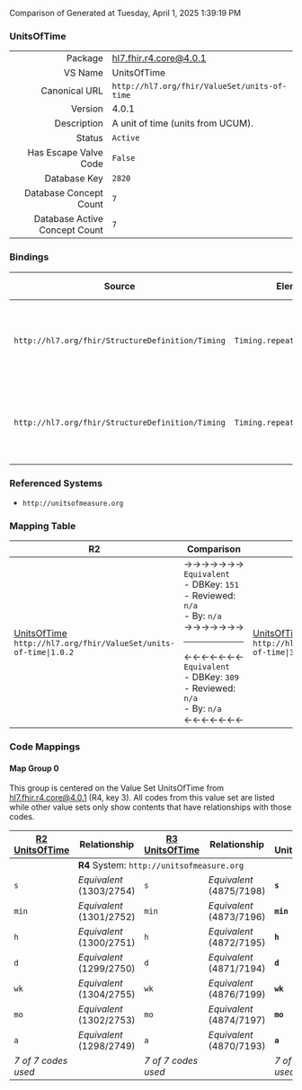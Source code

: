 Comparison of 
Generated at Tuesday, April 1, 2025 1:39:19 PM

### UnitsOfTime

|      |     |
| ---: | --- |
| Package | hl7.fhir.r4.core@4.0.1 |
| VS Name | UnitsOfTime |
| Canonical URL | `http://hl7.org/fhir/ValueSet/units-of-time` |
| Version | 4.0.1 |
| Description | A unit of time (units from UCUM). |
| Status | `Active` |
| Has Escape Valve Code | `False` |
| Database Key | `2820` |
| Database Concept Count | `7` |
| Database Active Concept Count | `7` |
### Bindings

| Source | Element | Binding | Strength | Element Short |
| ------ | ------- | ------- | -------- | ------------- |
| `http://hl7.org/fhir/StructureDefinition/Timing` | `Timing.repeat.durationUnit` | `http://hl7.org/fhir/ValueSet/units-of-time\|4.0.1` | `Required` | s \| min \| h \| d \| wk \| mo \| a - unit of time (UCUM) |
| `http://hl7.org/fhir/StructureDefinition/Timing` | `Timing.repeat.periodUnit` | `http://hl7.org/fhir/ValueSet/units-of-time\|4.0.1` | `Required` | s \| min \| h \| d \| wk \| mo \| a - unit of time (UCUM) |

### Referenced Systems

* `http://unitsofmeasure.org`
### Mapping Table

| R2 | Comparison | R3 | Comparison | R4 | Comparison | R4B | Comparison | R5
| --- | --- | --- | --- | --- | --- | --- | --- | ---
| [UnitsOfTime](/docs/R2/ValueSets/UnitsOfTime.md)<br/> `http://hl7.org/fhir/ValueSet/units-of-time\|1.0.2` | →→→→→→→<br/>`Equivalent`<br/>- DBKey: `151`<br/>- Reviewed: `n/a`<br/>- By: `n/a`<br/>→→→→→→→<hr/>←←←←←←←<br/>`Equivalent`<br/>- DBKey: `309`<br/>- Reviewed: `n/a`<br/>- By: `n/a`<br/>←←←←←←←| [UnitsOfTime](/docs/R3/ValueSets/UnitsOfTime.md)<br/> `http://hl7.org/fhir/ValueSet/units-of-time\|3.0.2` | →→→→→→→<br/>`Equivalent`<br/>- DBKey: `522`<br/>- Reviewed: `n/a`<br/>- By: `n/a`<br/>→→→→→→→<hr/>←←←←←←←<br/>`Equivalent`<br/>- DBKey: `743`<br/>- Reviewed: `n/a`<br/>- By: `n/a`<br/>←←←←←←←| [UnitsOfTime](/docs/R4/ValueSets/UnitsOfTime.md)<br/> `http://hl7.org/fhir/ValueSet/units-of-time\|4.0.1` | →→→→→→→<br/>`Equivalent`<br/>- DBKey: `1779`<br/>- Reviewed: `n/a`<br/>- By: `n/a`<br/>→→→→→→→<hr/>←←←←←←←<br/>`Equivalent`<br/>- DBKey: `1780`<br/>- Reviewed: `n/a`<br/>- By: `n/a`<br/>←←←←←←←| [UnitsOfTime](/docs/R4B/ValueSets/UnitsOfTime.md)<br/> `http://hl7.org/fhir/ValueSet/units-of-time\|4.3.0` | →→→→→→→<br/>`Equivalent`<br/>- DBKey: `1004`<br/>- Reviewed: `n/a`<br/>- By: `n/a`<br/>→→→→→→→<hr/>←←←←←←←<br/>`Equivalent`<br/>- DBKey: `1265`<br/>- Reviewed: `n/a`<br/>- By: `n/a`<br/>←←←←←←←| [UnitsOfTime](/docs/R5/ValueSets/UnitsOfTime.md)<br/> `http://hl7.org/fhir/ValueSet/units-of-time\|5.0.0` 

### Code Mappings


#### Map Group 0

This group is centered on the Value Set UnitsOfTime from hl7.fhir.r4.core@4.0.1 (R4, key 3).
All codes from this value set are listed while other value sets only show contents that have relationships with those codes.

| [R2 UnitsOfTime](/docs/R2/ValueSets/UnitsOfTime.md)| Relationship | [R3 UnitsOfTime](/docs/R3/ValueSets/UnitsOfTime.md)| Relationship | R4 UnitsOfTime| Relationship | [R4B UnitsOfTime](/docs/R4B/ValueSets/UnitsOfTime.md)| Relationship | [R5 UnitsOfTime](/docs/R5/ValueSets/UnitsOfTime.md)
| --- | --- | --- | --- | --- | --- | --- | --- | ---
| <td colspan="8">**R4** System: `http://unitsofmeasure.org`
| `s`| _Equivalent_ <br/>(1303/2754)| `s`| _Equivalent_ <br/>(4875/7198)| **`s`**| _Equivalent_ <br/>(18386/18387)| `s`| _Equivalent_ <br/>(9462/11800)| `s`
| `min`| _Equivalent_ <br/>(1301/2752)| `min`| _Equivalent_ <br/>(4873/7196)| **`min`**| _Equivalent_ <br/>(18388/18389)| `min`| _Equivalent_ <br/>(9460/11798)| `min`
| `h`| _Equivalent_ <br/>(1300/2751)| `h`| _Equivalent_ <br/>(4872/7195)| **`h`**| _Equivalent_ <br/>(18390/18391)| `h`| _Equivalent_ <br/>(9459/11797)| `h`
| `d`| _Equivalent_ <br/>(1299/2750)| `d`| _Equivalent_ <br/>(4871/7194)| **`d`**| _Equivalent_ <br/>(18392/18393)| `d`| _Equivalent_ <br/>(9458/11796)| `d`
| `wk`| _Equivalent_ <br/>(1304/2755)| `wk`| _Equivalent_ <br/>(4876/7199)| **`wk`**| _Equivalent_ <br/>(18394/18395)| `wk`| _Equivalent_ <br/>(9463/11801)| `wk`
| `mo`| _Equivalent_ <br/>(1302/2753)| `mo`| _Equivalent_ <br/>(4874/7197)| **`mo`**| _Equivalent_ <br/>(18396/18397)| `mo`| _Equivalent_ <br/>(9461/11799)| `mo`
| `a`| _Equivalent_ <br/>(1298/2749)| `a`| _Equivalent_ <br/>(4870/7193)| **`a`**| _Equivalent_ <br/>(18398/18399)| `a`| _Equivalent_ <br/>(9457/11795)| `a`
| *7 of 7 codes used* | | *7 of 7 codes used* | | *7 of 7 codes used* | | *7 of 7 codes used* | | *7 of 7 codes used* 

